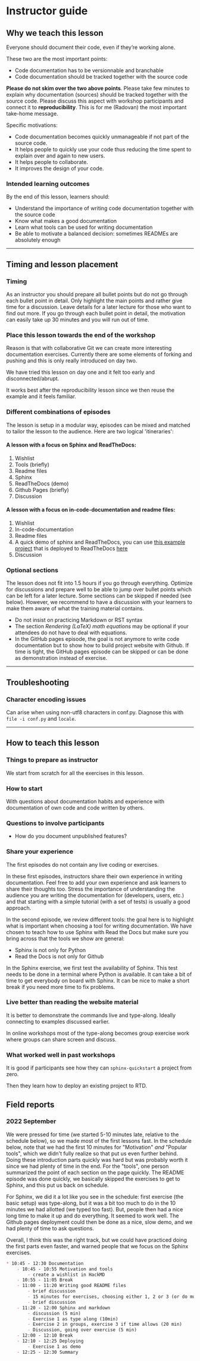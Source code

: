 # Instructor guide


## Why we teach this lesson

Everyone should document their code, even if they’re working alone.

These two are the most important points:
- Code documentation has to be versionnable and branchable
- Code documentation should be tracked together with the source code

**Please do not skim over the two above points**. Please take few minutes to
explain why documentation (sources) should be tracked together with the source
code.  Please discuss this aspect with workshop participants and connect it to
**reproducibility**. This is for me (Radovan) the most important take-home
message.

Specific motivations:

- Code documentation becomes quickly unmanageable if not part of the source code.
- It helps people to quickly use your code thus reducing the time spent to explain over and again to new users.
- It helps people to collaborate.
- It improves the design of your code.


### Intended learning outcomes

By the end of this lesson, learners should:
- Understand the importance of writing code documentation together with the source code
- Know what makes a good documentation
- Learn what tools can be used for writing documentation
- Be able to motivate a balanced decision: sometimes READMEs are absolutely enough

---

## Timing and lesson placement

### Timing

As an instructor you should prepare all bullet points
but do not go through each bullet point in detail. Only highlight
the main points and rather give time for a discussion. Leave details for a later
lecture for those who want to find out more. If you go through each bullet point
in detail, the motivation can easily take up 30 minutes and you will run out
of time.


### Place this lesson towards the end of the workshop

Reason is that with collaborative Git we can create more interesting
documentation exercises. Currently there are some elements of forking and
pushing and this is only really introduced on day two.

We have tried this lesson on day one and it felt too early and disconnected/abrupt.

It works best after the reproducibility lesson since we then reuse the example
and it feels familiar.

### Different combinations of episodes
The lesson is setup in a modular way, episodes can be mixed and matched to tailor
the lesson to the audience. Here are two logical 'itineraries':

#### A lesson with a focus on Sphinx and ReadTheDocs:
1. Wishlist
2. Tools (briefly)
3. Readme files
4. Sphinx
5. ReadTheDocs (demo)
6. Github Pages (briefly)
7. Discussion

#### A lesson with a focus on in-code-documentation and readme files:
1. Wishlist
2. In-code-documentation
3. Readme files
4. A quick demo of sphinx and ReadTheDocs, you can use [this example project](https://github.com/escience-academy/coderefinery-documentation-example-project)
that is deployed to ReadTheDocs [here](https://temperature-analysis-of-excel-files.readthedocs.io/en/latest/)
5. Discussion

### Optional sections

The lesson does not fit into 1.5 hours if you go through everything. Optimize for
discussions and prepare well to be able to jump over bullet points which
can be left for a later lecture. Some sections can be skipped if needed (see below). However, we recommend to have a
discussion with your learners to make them aware of what the training material contains.

- Do not insist on practicing Markdown or RST syntax
- The section *Rendering (LaTeX) math equations* may be optional if your
  attendees do not have to deal with equations.
- In the GitHub pages episode, the
  goal is not anymore to write code documentation but to show how to build
  project website with Github.  If time is tight, the GitHub pages episode can be
  skipped or can be done as demonstration instead of exercise.

---

## Troubleshooting


### Character encoding issues

Can arise when using non-utf8 characters in conf.py. Diagnose this with ``file -i conf.py``
and ``locale``.

---

## How to teach this lesson


### Things to prepare as instructor

We start from scratch for all the exercises in this lesson.


### How to start

With questions about documentation habits and experience with documentation
of own code and code written by others.


### Questions to involve participants

- How do you document unpublished features?


### Share your experience

The first episodes do not contain any live coding or exercises.

In these first episodes, instructors share their own experience in writing
documentation. Feel free to add your own experience and ask learners to share
their thoughts too.  Stress the importance of understanding the audience you
are writing the documentation for (developers, users, etc.) and that starting
with a simple tutorial (with a set of tests) is usually a good approach.

In the second episode, we review different tools: the goal here is to highlight
what is important when choosing a tool for writing documentation. We have
chosen to teach how to use Sphinx with Read the Docs but make sure you bring
across that the tools we show are general:
- Sphinx is not only for Python
- Read the Docs is not only for Github

In the Sphinx exercise, we first test the availability of Sphinx. This test
needs to be done in a terminal where Python is available. It can take a bit of
time to get everybody on board with Sphinx.  It can be nice to make a short
break if you need more time to fix problems.


### Live better than reading the website material

It is better to demonstrate the commands live and type-along. Ideally connecting
to examples discussed earlier.

In online workshops most of the type-along becomes group exercise work where groups
can share screen and discuss.


### What worked well in past workshops

It is good if participants see how they can `sphinx-quickstart` a project from
zero.

Then they learn how to deploy an existing project to RTD.

## Field reports

### 2022 September

We were pressed for time (we started 5-10 minutes late, relative to
the schedule below), so we made most of the first lessons fast.  In
the schedule below, note that we had the first 10 minutes for
"Motivation" *and* "Popular tools", which we didn't fully realize so
that put us even further behind.  Doing these introduction
parts quickly was hard but was probably worth it since we had plenty
of time in the end.  For the "tools", one person summarized the point
of each section on the page quickly.  The README episode was done
quickly, we basically skipped the exercises to get to Sphinx, and this
put us back on schedule.

For Sphinx, we did it a lot like you see in the schedule: first
exercise (the basic setup) was type-along, but it was a bit too much
to do in the 10 minutes we had allotted (we typed too fast).  But,
people then had a nice long time to make it up and do everything.  It
seemed to work well.  The Github pages deployment could then be done
as a nice, slow demo, and we had plenty of time to ask questions.

Overall, I think this was the right track, but we could have practiced
doing the first parts even faster, and warned people that we focus on
the Sphinx exercises.


```markdown
* 10:45 - 12:30 Documentation
    - 10:45 - 10:55 Motivation and tools
        - create a wishlist in HackMD
    - 10:55 - 11:05 Break
    - 11:00 - 11:20 Writing good README files
        - brief discussion
        - 15 minutes for exercises, choosing either 1, 2 or 3 (or do multiple of time allows)
        - brief discussion
    - 11:20 - 12:00 Sphinx and markdown
        - discussion (5 min)
        - Exercise 1 as type along (10min)
        - Exercise 2 in groups, exercise 3 if time allows (20 min)
        - Discussion, going over exercise (5 min)
    - 12:00 - 12:10 Break
    - 12:10 - 12:25 Deploying
        - Exercise 1 as demo
    - 12:25 - 12:30 Summary
```
